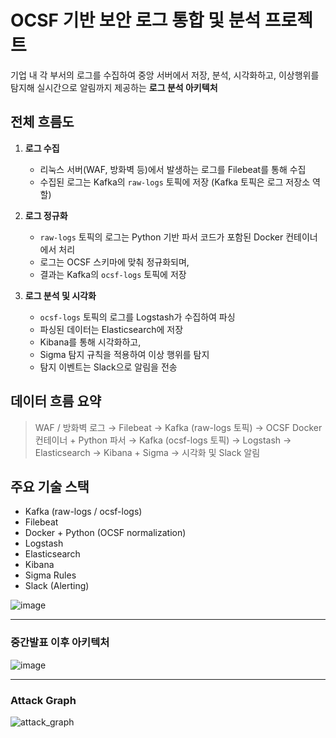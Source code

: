 # OCSF 기반 보안 로그 통합 및 분석 프로젝트

기업 내 각 부서의 로그를 수집하여 중앙 서버에서 저장, 분석, 시각화하고, 이상행위를 탐지해 실시간으로 알림까지 제공하는 **로그 분석 아키텍처**


## 전체 흐름도

1. **로그 수집**
   - 리눅스 서버(WAF, 방화벽 등)에서 발생하는 로그를 Filebeat를 통해 수집
   - 수집된 로그는 Kafka의 `raw-logs` 토픽에 저장
     (Kafka 토픽은 로그 저장소 역할)

2. **로그 정규화**
   - `raw-logs` 토픽의 로그는 Python 기반 파서 코드가 포함된 Docker 컨테이너에서 처리
   - 로그는 OCSF 스키마에 맞춰 정규화되며,
   - 결과는 Kafka의 `ocsf-logs` 토픽에 저장

3. **로그 분석 및 시각화**
   - `ocsf-logs` 토픽의 로그를 Logstash가 수집하여 파싱
   - 파싱된 데이터는 Elasticsearch에 저장
   - Kibana를 통해 시각화하고,
   - Sigma 탐지 규칙을 적용하여 이상 행위를 탐지
   - 탐지 이벤트는 Slack으로 알림을 전송
  

## 데이터 흐름 요약
> WAF / 방화벽 로그 → Filebeat → Kafka (raw-logs 토픽) → OCSF Docker 컨테이너 + Python 파서 → Kafka (ocsf-logs 토픽) → Logstash → Elasticsearch → Kibana + Sigma → 시각화 및 Slack 알림


## 주요 기술 스택

- Kafka (raw-logs / ocsf-logs)
- Filebeat
- Docker + Python (OCSF normalization)
- Logstash
- Elasticsearch
- Kibana
- Sigma Rules
- Slack (Alerting)

![image](https://github.com/user-attachments/assets/67722c31-8d9d-4e6d-8295-fca139514032)

---
### 중간발표 이후 아키텍처


![image](https://github.com/user-attachments/assets/3b04ebbc-762c-48f1-a757-3f52a974ab18)

---
### Attack Graph
![attack_graph](https://github.com/user-attachments/assets/5533aad4-aacc-4235-9c04-bc1776bef638)

